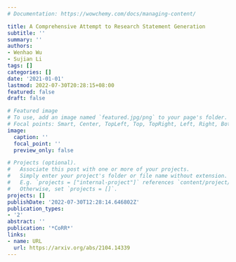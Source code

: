 ```yaml
---
# Documentation: https://wowchemy.com/docs/managing-content/

title: A Comprehensive Attempt to Research Statement Generation
subtitle: ''
summary: ''
authors:
- Wenhao Wu
- Sujian Li
tags: []
categories: []
date: '2021-01-01'
lastmod: 2022-07-30T20:28:15+08:00
featured: false
draft: false

# Featured image
# To use, add an image named `featured.jpg/png` to your page's folder.
# Focal points: Smart, Center, TopLeft, Top, TopRight, Left, Right, BottomLeft, Bottom, BottomRight.
image:
  caption: ''
  focal_point: ''
  preview_only: false

# Projects (optional).
#   Associate this post with one or more of your projects.
#   Simply enter your project's folder or file name without extension.
#   E.g. `projects = ["internal-project"]` references `content/project/deep-learning/index.md`.
#   Otherwise, set `projects = []`.
projects: []
publishDate: '2022-07-30T12:28:14.646802Z'
publication_types:
- '2'
abstract: ''
publication: '*CoRR*'
links:
- name: URL
  url: https://arxiv.org/abs/2104.14339
---
```

